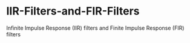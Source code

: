 # IIR-Filters-and-FIR-Filters
Infinite Impulse Response (IIR) filters and Finite Impulse Response (FIR) filters
